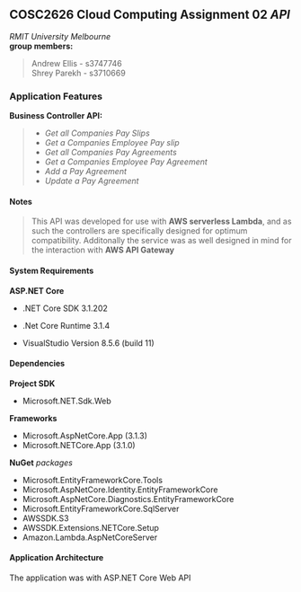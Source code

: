 ## COSC2626 Cloud Computing Assignment 02 *API*
*RMIT University Melbourne*
<br>**group members:**
> Andrew Ellis - s3747746
<br>Shrey Parekh - s3710669

### Application Features
**Business Controller API:** 
>+ *Get all Companies Pay Slips*
>+ *Get a Companies Employee Pay slip*
>+ *Get all Companies Pay Agreements*
>+ *Get a Companies Employee Pay Agreement*
>+ *Add a Pay Agreement*
>+ *Update a Pay Agreement*

#### Notes
>This API was developed for use with **AWS serverless Lambda**, and as such the controllers are specifically designed for optimum compatibility. Additonally the service was as well designed in mind for the interaction with **AWS API Gateway**

#### System Requirements

**ASP.NET Core**
- .NET Core SDK 3.1.202
- .Net Core Runtime 3.1.4

- VisualStudio Version 8.5.6 (build 11)

#### Dependencies
**Project SDK**
- Microsoft.NET.Sdk.Web

**Frameworks**
- Microsoft.AspNetCore.App (3.1.3)
- Microsoft.NETCore.App (3.1.0)

**NuGet** *packages*
- Microsoft.EntityFrameworkCore.Tools
- Microsoft.AspNetCore.Identity.EntityFrameworkCore
- Microsoft.AspNetCore.Diagnostics.EntityFrameworkCore
- Microsoft.EntityFrameworkCore.SqlServer
- AWSSDK.S3
- AWSSDK.Extensions.NETCore.Setup
- Amazon.Lambda.AspNetCoreServer

#### Application Architecture
The application was with ASP.NET Core Web API

